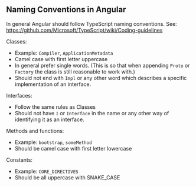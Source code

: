 Naming Conventions in Angular
---

In general Angular should follow TypeScript naming conventions.
See: https://github.com/Microsoft/TypeScript/wiki/Coding-guidelines


Classes:
- Example: `Compiler`, `ApplicationMetadata`
- Camel case with first letter uppercase
- In general prefer single words. (This is so that when appending `Proto` or `Factory` the class
  is still reasonable to work with.)
- Should not end with `Impl` or any other word which describes a specific implementation of an
  interface.


Interfaces:
- Follow the same rules as Classes
- Should not have `I` or `Interface` in the name or any other way of identifying it as an interface.


Methods and functions:
- Example: `bootstrap`, `someMethod`
- Should be camel case with first letter lowercase


Constants:
- Example: `CORE_DIRECTIVES`
- Should be all uppercase with SNAKE_CASE


